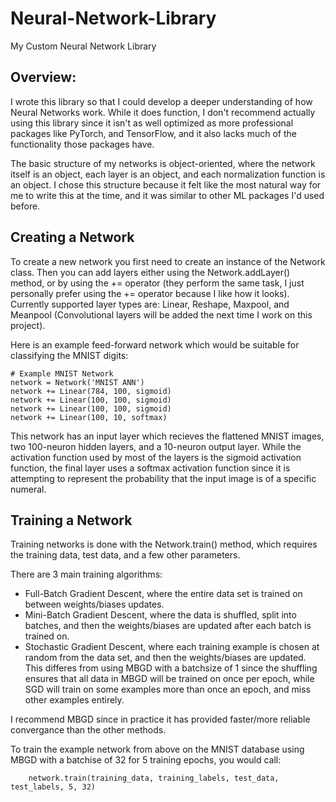 # Neural-Network-Library
My Custom Neural Network Library

## Overview:

I wrote this library so that I could develop a deeper understanding of how Neural Networks work. While it does function, I don't recommend actually using this library since it isn't as well optimized as more professional packages like PyTorch, and TensorFlow, and it also lacks much of the functionality those packages have.

The basic structure of my networks is object-oriented, where the network itself is an object, each layer is an object, and each normalization function is an object. I chose this structure because it felt like the most natural way for me to write this at the time, and it was similar to other ML packages I'd used before.

## Creating a Network

To create a new network you first need to create an instance of the Network class. Then you can add layers either using the Network.addLayer() method, or by using the += operator (they perform the same task, I just personally prefer using the += operator because I like how it looks). Currently supported layer types are: Linear, Reshape, Maxpool, and Meanpool (Convolutional layers will be added the next time I work on this project). 

Here is an example feed-forward network which would be suitable for classifying the MNIST digits:

    # Example MNIST Network
    network = Network('MNIST ANN')
    network += Linear(784, 100, sigmoid)
    network += Linear(100, 100, sigmoid)
    network += Linear(100, 100, sigmoid)
    network += Linear(100, 10, softmax)

This network has an input layer which recieves the flattened MNIST images, two 100-neuron hidden layers, and a 10-neuron output layer. While the activation function used by most of the layers is the sigmoid activation function, the final layer uses a softmax activation function since it is attempting to represent the probability that the input image is of a specific numeral.

## Training a Network

Training networks is done with the Network.train() method, which requires the training data, test data, and a few other parameters. 

There are 3 main training algorithms: 
- Full-Batch Gradient Descent, where the entire data set is trained on between weights/biases updates.
- Mini-Batch Gradient Descent, where the data is shuffled, split into batches, and then the weights/biases are updated after each batch is trained on.
- Stochastic Gradient Descent, where each training example is chosen at random from the data set, and then the weights/biases are updated. This differes from using MBGD with a       batchsize of 1 since the shuffling ensures that all data in MBGD will be trained on once per epoch, while SGD will train on some examples more than once an epoch, and           miss other examples entirely.

I recommend MBGD since in practice it has provided faster/more reliable convergance than the other methods.

To train the example network from above on the MNIST database using MBGD with a batchise of 32 for 5 training epochs, you would call:

        network.train(training_data, training_labels, test_data, test_labels, 5, 32)
